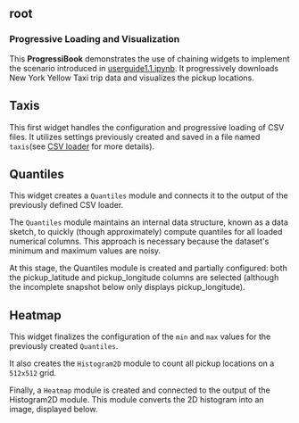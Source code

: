 ## root

### Progressive Loading and Visualization

This **ProgressiBook** demonstrates the use of chaining widgets to implement the scenario introduced in [userguide1.1.ipynb](https://github.com/progressivis/progressivis/blob/master/notebooks/userguide1.1.ipynb). It progressively downloads New York Yellow Taxi trip data and visualizes the pickup locations.

## Taxis

This first widget handles the configuration and progressive loading of CSV files. It utilizes settings previously created and saved in a file named `taxis`(see [CSV loader](https://progressivis.readthedocs.io/en/latest/notebooks.html#csv-loader) for more details).

## Quantiles

This widget creates a `Quantiles` module and connects it to the output of the previously defined CSV loader.

The `Quantiles` module maintains an internal data structure, known as a data sketch, to quickly (though approximately) compute quantiles for all loaded numerical columns. This approach is necessary because the dataset's minimum and maximum values are noisy.

At this stage, the Quantiles module is created and partially configured: both the pickup_latitude and pickup_longitude columns are selected (although the incomplete snapshot below only displays pickup_longitude).

## Heatmap

This widget finalizes the configuration of the `min` and `max` values for the previously created `Quantiles`.

It also creates the `Histogram2D` module to count all pickup locations on a `512x512` grid.

Finally, a `Heatmap` module is created and connected to the output of the Histogram2D module. This module converts the 2D histogram into an image, displayed below.
